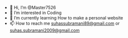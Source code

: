 - 👋 Hi, I’m @Master7526
- 👀 I’m interested in Coding
- 🌱 I’m currently learning How to make a personal website
- 📫 How to reach me suhassubramani89@gmail.com or suhas.subramani2009@gmail.com

<!---
Master7526/Master7526 is a ✨ special ✨ repository because its `README.md` (this file) appears on your GitHub profile.
You can click the Preview link to take a look at your changes.
--->

